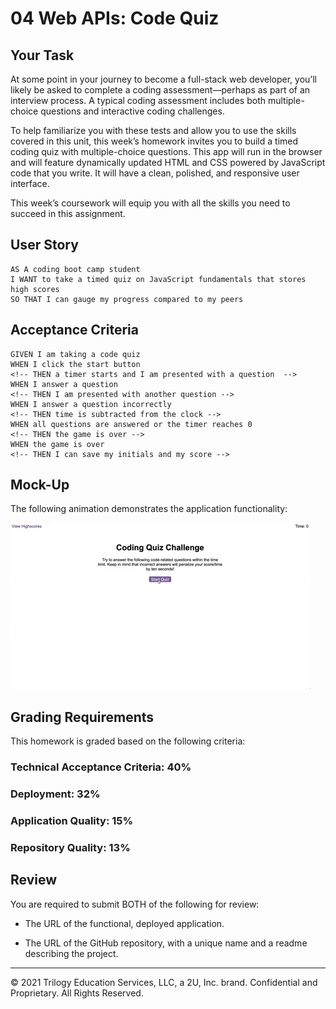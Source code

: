 # 04 Web APIs: Code Quiz

## Your Task

At some point in your journey to become a full-stack web developer, you’ll likely be asked to complete a coding assessment&mdash;perhaps as part of an interview process. A typical coding assessment includes both multiple-choice questions and interactive coding challenges. 

To help familiarize you with these tests and allow you to use the skills covered in this unit, this week’s homework invites you to build a timed coding quiz with multiple-choice questions. This app will run in the browser and will feature dynamically updated HTML and CSS powered by JavaScript code that you write. It will have a clean, polished, and responsive user interface. 

This week’s coursework will equip you with all the skills you need to succeed in this assignment.

## User Story

```
AS A coding boot camp student
I WANT to take a timed quiz on JavaScript fundamentals that stores high scores
SO THAT I can gauge my progress compared to my peers
```

## Acceptance Criteria

```
GIVEN I am taking a code quiz
WHEN I click the start button
<!-- THEN a timer starts and I am presented with a question  -->
WHEN I answer a question
<!-- THEN I am presented with another question -->
WHEN I answer a question incorrectly
<!-- THEN time is subtracted from the clock -->
WHEN all questions are answered or the timer reaches 0
<!-- THEN the game is over -->
WHEN the game is over
<!-- THEN I can save my initials and my score -->
```

## Mock-Up

The following animation demonstrates the application functionality:

![A user clicks through an interactive coding quiz, then enters initials to save the high score before resetting and starting over.](./Assets/04-web-apis-homework-demo.gif)

## Grading Requirements

This homework is graded based on the following criteria: 

### Technical Acceptance Criteria: 40%

<!-- * Satisfies all of the preceding acceptance criteria. -->

### Deployment: 32%

<!-- * Application deployed at live URL. -->

<!-- * Application loads with no errors., -->

<!-- * Application GitHub URL submitted. -->

<!-- * GitHub repository contains application code. -->

### Application Quality: 15%

<!-- * Application user experience is intuitive and easy to navigate. -->

<!-- * Application user interface style is clean and polished. -->

<!-- * Application resembles the mock-up functionality provided in the homework instructions. -->

### Repository Quality: 13%

<!-- * Repository has a unique name. -->

<!-- * Repository follows best practices for file structure and naming conventions. -->

<!-- * Repository follows best practices for class/id naming conventions, indentation, quality comments, etc. -->

<!-- * Repository contains multiple descripti ve commit messages. -->

<!-- * Repository contains quality readme file with description, screenshot, and link to deployed application. -->

## Review

You are required to submit BOTH of the following for review:

* The URL of the functional, deployed application.

* The URL of the GitHub repository, with a unique name and a readme describing the project.

---

© 2021 Trilogy Education Services, LLC, a 2U, Inc. brand. Confidential and Proprietary. All Rights Reserved.

